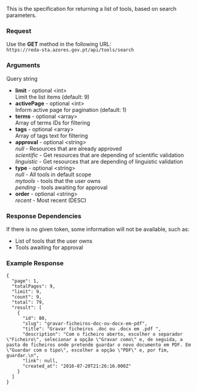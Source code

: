This is the specification for returning a list of tools, based on search parameters.

### Request

Use the **GET** method in the following URL:  
`https://reda-sta.azores.gov.pt/api/tools/search`

### Arguments

Query string

* **limit** - optional &lt;int&gt;  
   Limit the list items (default: 9)
* **activePage** - optional &lt;int&gt;  
   Inform active page for pagination (default: 1)
* **terms** - optional &lt;array&gt;  
   Array of terms IDs for filtering
* **tags** - optional &lt;array&gt;  
   Array of tags text for filtering  
* **approval** - optional &lt;string&gt;    
   *null* - Resources that are already approved  
   *scientific* - Get resources that are depending of scientific validation  
   *linguistic* - Get resources that are depending of linguistic validation
* **type** - optional &lt;string&gt;    
   *null* - All tools in default scope  
   *mytools* - tools that the user owns  
   *pending* - tools awaiting for approval  
* **order** - optional &lt;string&gt;   
   *recent* - Most recent (DESC)

### Response Dependencies

If there is no given token, some information will not be available, such as:

* List of tools that the user owns
* Tools awaiting for approval

### Example Response

```
{
  "page": 1,
  "totalPages": 9,
  "limit": 9,
  "count": 9,
  "total": 79,
  "result": [
    {
      "id": 80,
      "slug": "gravar-ficheiros-doc-ou-docx-em-pdf",
      "title": "Gravar ficheiros .doc ou .docx em .pdf ",
      "description": "Com o ficheiro aberto, escolher o separador \"Ficheiro\", selecionar a opção \"Gravar como\" e, de seguida, a pasta de ficheiros onde pretende guardar o novo documento em PDF. Em \"Guardar com o tipo\", escolher a opção \"PDF\" e, por fim, guardar.\n",
      "link": null,
      "created_at": "2016-07-20T21:26:16.000Z"
    }
  ]
}
```
